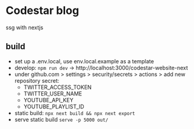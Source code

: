# Codestar blog

ssg with nextjs

## build

- set up a .env.local, use env.local.example as a template
- develop: `npm run dev` -> http://localhost:3000/codestar-website-next
- under github.com > settings > security/secrets > actions > add new repository secret:
    - TWITTER_ACCESS_TOKEN
    - TWITTER_USER_NAME
    - YOUTUBE_API_KEY
    - YOUTUBE_PLAYLIST_ID
- static build: `npx next build && npx next export`
- serve static build `serve -p 5000 out/`
